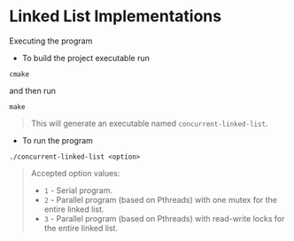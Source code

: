 # Linked List Implementations

Executing the program
* To build the project executable run 
```shell
cmake
```
and then run
```shell
make
```
> This will generate an executable named `concurrent-linked-list`.
* To run the program
```shell
./concurrent-linked-list <option>
```
> Accepted option values:
> * `1` - Serial program.
> * `2` - Parallel program (based on Pthreads) with one mutex for the entire linked list.
> * `3` - Parallel program (based on Pthreads) with read-write locks for the entire linked list.
